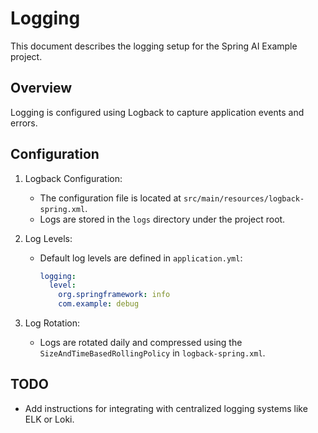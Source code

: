 # Logging

This document describes the logging setup for the Spring AI Example project.

## Overview

Logging is configured using Logback to capture application events and errors.

## Configuration

1. Logback Configuration:
   - The configuration file is located at `src/main/resources/logback-spring.xml`.
   - Logs are stored in the `logs` directory under the project root.

2. Log Levels:
   - Default log levels are defined in `application.yml`:
     ```yaml
     logging:
       level:
         org.springframework: info
         com.example: debug
     ```

3. Log Rotation:
   - Logs are rotated daily and compressed using the `SizeAndTimeBasedRollingPolicy` in `logback-spring.xml`.

## TODO

- Add instructions for integrating with centralized logging systems like ELK or Loki.